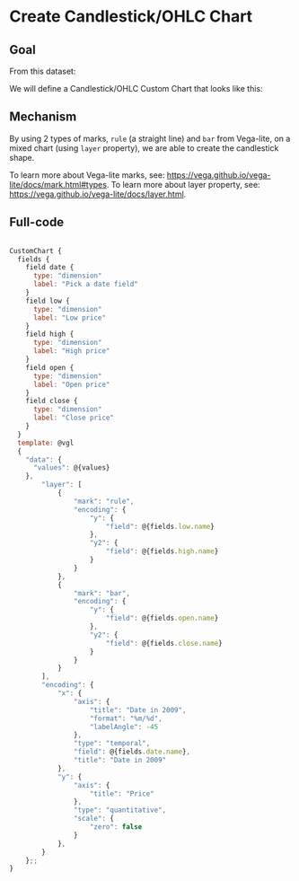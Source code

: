 # Create Candlestick/OHLC Chart

## Goal

From this dataset:

We will define a Candlestick/OHLC Custom Chart that looks like this:


## Mechanism

By using 2 types of marks, `rule` (a straight line) and `bar` from Vega-lite, on a mixed chart (using `layer` property), we are able to create the candlestick shape.

To learn more about Vega-lite marks, see: https://vega.github.io/vega-lite/docs/mark.html#types. 
To learn more about layer property, see: https://vega.github.io/vega-lite/docs/layer.html. 

## Full-code

```javascript

CustomChart {
  fields {
    field date {
      type: "dimension"
      label: "Pick a date field"
    }
    field low {
      type: "dimension"
      label: "Low price"
    }
    field high {
      type: "dimension"
      label: "High price"
    }
    field open {
      type: "dimension"
      label: "Open price"
    }
    field close {
      type: "dimension"
      label: "Close price"
    }
  }
  template: @vgl
  {
    "data": {
      "values": @{values}
    },
		"layer": [
			{
				"mark": "rule",
				"encoding": {
					"y": {
						"field": @{fields.low.name}
					},
					"y2": {
						"field": @{fields.high.name}
					}
				}
			},
			{
				"mark": "bar",
				"encoding": {
					"y": {
						"field": @{fields.open.name}
					},
					"y2": {
						"field": @{fields.close.name}
					}
				}
			}
		],
		"encoding": {
			"x": {
				"axis": {
					"title": "Date in 2009",
					"format": "%m/%d",
					"labelAngle": -45
				},
				"type": "temporal",
				"field": @{fields.date.name},
				"title": "Date in 2009"
			},
			"y": {
				"axis": {
					"title": "Price"
				},
				"type": "quantitative",
				"scale": {
					"zero": false
				}
			},
		}
	};;
}

```
